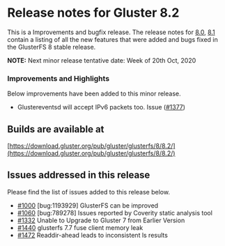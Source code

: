 # Release notes for Gluster 8.2

This is a Improvements and bugfix release. The release notes for [8.0](8.0.md), [8.1](8.1.md)
contain a listing of all the new features that were added
and bugs fixed in the GlusterFS 8 stable release.

**NOTE:** Next minor release tentative date: Week of 20th Oct, 2020

### Improvements and Highlights

Below improvements have been added to this minor release.

- Glustereventsd will accept IPv6 packets too. Issue ([#1377](https://github.com/gluster/glusterfs/issues/1377))

## Builds are available at

[https://download.gluster.org/pub/gluster/glusterfs/8/8.2/](https://download.gluster.org/pub/gluster/glusterfs/8/8.2/)

## Issues addressed in this release

Please find the list of issues added to this release below.

- [#1000](https://github.com/gluster/glusterfs/issues/1000) [bug:1193929] GlusterFS can be improved
- [#1060](https://github.com/gluster/glusterfs/issues/1060) [bug:789278] Issues reported by Coverity static analysis tool
- [#1332](https://github.com/gluster/glusterfs/issues/1332) Unable to Upgrade to Gluster 7 from Earlier Version
- [#1440](https://github.com/gluster/glusterfs/issues/1440) glusterfs 7.7 fuse client memory leak
- [#1472](https://github.com/gluster/glusterfs/issues/1472) Readdir-ahead leads to inconsistent ls results
